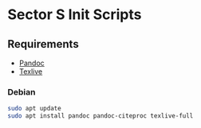 # Sector S Init Scripts

## Requirements

- [Pandoc](http://pandoc.org/)
- [Texlive](https://www.tug.org/texlive/)

### Debian

```sh
sudo apt update
sudo apt install pandoc pandoc-citeproc texlive-full
```
